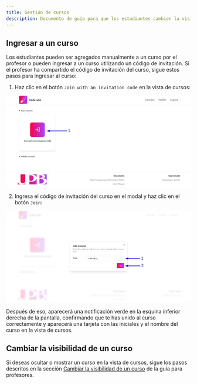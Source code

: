 ```yaml
---
title: Gestión de cursos
description: Documento de guía para que los estudiantes cambien la visibilidad e ingresen a los cursos de la plataforma Code Labs.
---
```


## Ingresar a un curso

Los estudiantes pueden ser agregados manualmente a un curso por el profesor o pueden ingresar a un curso utilizando un código de invitación. Si el profesor ha compartido el código de invitación del curso, sigue estos pasos para ingresar al curso:

1. Haz clic en el botón `Join with an invitation code` en la vista de cursos:

![Captura de pantalla mostrando el botón para unirse a un curso con un código de invitación](../../../../assets/students/courses/join-course/1.jpg)

2. Ingresa el código de invitación del curso en el modal y haz clic en el botón `Join`:

![Captura de pantalla mostrando el modal para ingresar el código de invitación del curso](../../../../assets/students/courses/join-course/2.jpg)

Después de eso, aparecerá una notificación verde en la esquina inferior derecha de la pantalla, confirmando que te has unido al curso correctamente y aparecerá una tarjeta con las iniciales y el nombre del curso en la vista de cursos.

## Cambiar la visibilidad de un curso

Si deseas ocultar o mostrar un curso en la vista de cursos, sigue los pasos descritos en la sección [Cambiar la visibilidad de un curso](/guides/teachers/courses-management#cambiar-la-visibilidad-de-un-curso) de la guía para profesores.
